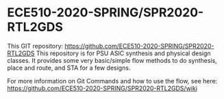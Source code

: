 # ECE510-2020-SPRING/SPR2020-RTL2GDS

This GIT repository:  https://github.com/ECE510-2020-SPRING/SPR2020-RTL2GDS
This repository is for PSU ASIC synthesis and physical design classes.  It provides some very basic/simple flow methods to do synthesis, place and route, and STA for a few designs.

For more information on Git Commands and how to use the flow, see here:
https://github.com/ECE510-2020-SPRING/SPR2020-RTL2GDS/wiki

